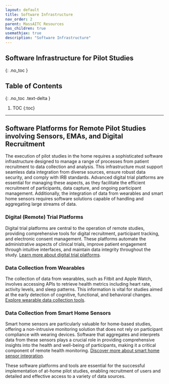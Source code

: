 ```yaml
---
layout: default
title: Software Infrastructure
nav_order: 2
parent: MassAITC Resources
has_children: true
usemathjax: true
description: "Software Infrastructure"
---
```

## Software Infrastructure for Pilot Studies
{: .no_toc }

## Table of Contents
{: .no_toc .text-delta }

1. TOC
{:toc}
---

## Software Platforms for Remote Pilot Studies involving Sensors, EMAs, and Digital Recruitment

The execution of pilot studies in the home requires a sophisticated software infrastructure designed to manage a range of processes from patient recruitment to data collection and analysis. This infrastructure must support seamless data integration from diverse sources, ensure robust data security, and comply with IRB standards. Advanced digital trial platforms are essential for managing these aspects, as they facilitate the efficient recruitment of participants, data capture, and ongoing participant management. Additionally, the integration of data from wearables and smart home sensors requires software solutions capable of handling and aggregating large streams of data.

### Digital (Remote) Trial Platforms
Digital trial platforms are central to the operation of remote studies, providing comprehensive tools for digital recruitment, participant tracking, and electronic consent management. These platforms automate the administrative aspects of clinical trials, improve patient engagement through intuitive interfaces, and maintain data integrity throughout the study. [Learn more about digital trial platforms](digital-trials.html).

### Data Collection from Wearables
The collection of data from wearables, such as Fitbit and Apple Watch, involves accessing APIs to retrieve health metrics including heart rate, activity levels, and sleep patterns. This information is vital for studies aimed at the early detection of cognitive, functional, and behavioral changes. [Explore wearable data collection tools](wearables.html).

### Data Collection from Smart Home Sensors
Smart home sensors are particularly valuable for home-based studies, offering a non-intrusive monitoring solution that does not rely on participant compliance with wearing devices. Software that aggregates and interprets data from these sensors plays a crucial role in providing comprehensive insights into the health and well-being of participants, making it a critical component of remote health monitoring. [Discover more about smart home sensor integration](smart-home.html).

These software platforms and tools are essential for the successful implementation of at-home pilot studies, enabling recruitment of users and detailed and effective access to a variety of data sources. 
